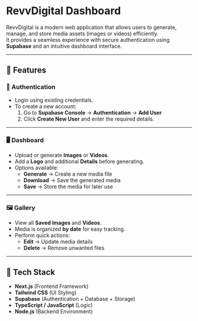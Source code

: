 # RevvDigital Dashboard

RevvDigital is a modern web application that allows users to generate, manage, and store media assets (images or videos) efficiently.  
It provides a seamless experience with secure authentication using **Supabase** and an intuitive dashboard interface.

---

## 🚀 Features

### 🔐 Authentication
- Login using existing credentials.  
- To create a new account:
  1. Go to **Supabase Console** → **Authentication** → **Add User**
  2. Click **Create New User** and enter the required details.

---

### 🖥️ Dashboard
- Upload or generate **Images** or **Videos**.
- Add a **Logo** and additional **Details** before generating.
- Options available:
  - **Generate** → Create a new media file
  - **Download** → Save the generated media
  - **Save** → Store the media for later use

---

### 🖼️ Gallery
- View all **Saved Images** and **Videos**.
- Media is organized **by date** for easy tracking.
- Perform quick actions:
  - **Edit** → Update media details
  - **Delete** → Remove unwanted files

---

## 🧩 Tech Stack
- **Next.js** (Frontend Framework)
- **Tailwind CSS** (UI Styling)
- **Supabase** (Authentication + Database + Storage)
- **TypeScript / JavaScript** (Logic)
- **Node.js** (Backend Environment)
